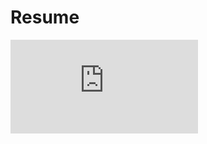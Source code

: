 # Resume
<embed src="https://github.com/nisarg0/Resume/blob/main/Nisarg%20Resume.pdf" type="application/pdf" />

